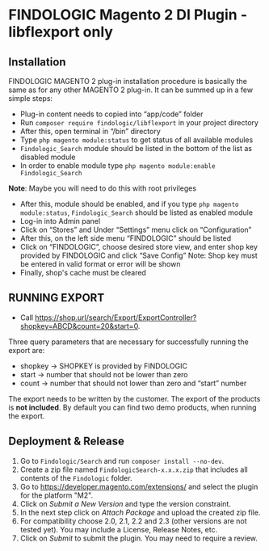 # FINDOLOGIC Magento 2 DI Plugin - libflexport only

## Installation

  FINDOLOGIC MAGENTO 2 plug-in installation procedure is basically the same as for any other MAGENTO 2 plug-in. It can be summed up in a few simple steps:
  * Plug-in content needs to copied into “app/code” folder
  * Run `composer require findologic/libflexport` in your project directory
  * After this, open terminal in “/bin” directory
  * Type `php magento module:status` to get status of all available modules
  * `Findologic_Search` module should be listed in the bottom of the list as disabled module
  * In order to enable module type `php magento module:enable Findologic_Search`

  **Note**: Maybe you will need to do this with root privileges

  * After this, module should be enabled, and if you type `php magento module:status`, `Findologic_Search` should be listed as enabled module
  * Log-in into Admin panel
  * Click on “Stores” and Under “Settings” menu click on “Configuration”
  * After this, on the left side menu “FINDOLOGIC” should be listed
  * Click on “FINDOLOGIC”, choose desired store view, and enter shop key provided by FINDOLOGIC and click “Save Config” Note: Shop key must be entered in valid format or error will be shown
  * Finally, shop's cache must be cleared

## RUNNING EXPORT

  * Call https://shop.url/search/Export/ExportController?shopkey=ABCD&count=20&start=0.

  Three query parameters that are necessary for successfully running the export are:
  * shopkey → SHOPKEY is provided by FINDOLOGIC
  * start → number that should not be lower than zero
  * count → number that should not lower than zero and “start” number
  
  The export needs to be written by the customer. The export of the products is **not included**.
  By default you can find two demo products, when running the export.

## Deployment & Release

1. Go to `Findologic/Search` and run `composer install --no-dev`.
1. Create a zip file named `FindologicSearch-x.x.x.zip` that includes all contents of the `Findologic` folder.
1. Go to https://developer.magento.com/extensions/ and select the plugin for the platform "M2".
1. Click on *Submit a New Version* and type the version constraint.
1. In the next step click on *Attach Package* and upload the created zip file.
1. For compatibility choose 2.0, 2.1, 2.2 and 2.3 (other versions are not tested yet).
 You may include a License, Release Notes, etc.
1. Click on *Submit* to submit the plugin. You may need to require a review.
